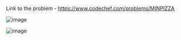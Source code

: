 Link to the problem - https://www.codechef.com/problems/MINPIZZA


![image](https://user-images.githubusercontent.com/57552973/220509846-fd2d2062-cc98-4c31-bf9a-f0884f1e198a.png)


![image](https://user-images.githubusercontent.com/57552973/220509872-f95ec960-1de2-44bf-b928-0031c9345823.png)

